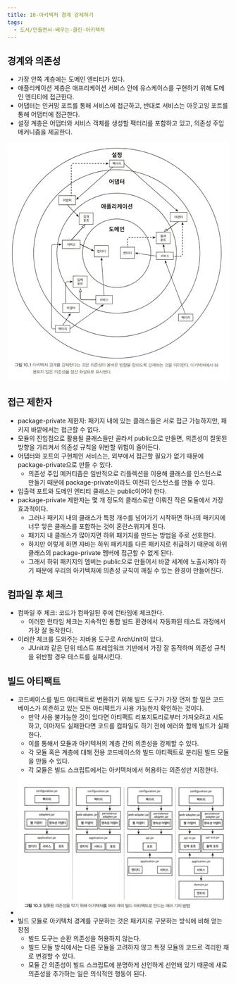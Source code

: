 ```yaml
---
title: 10-아키텍처 경계 강제하기
tags:
  - 도서/만들면서-배우는-클린-아키텍처
---
```

## 경계와 의존성

- 가장 안쪽 계층에는 도메인 엔티티가 있다.
- 애플리케이션 계층은 애프리케이션 서비스 안에 유스케이스를 구현하기 위해 도메인 엔티티에 접근한다.
- 어댑터는 인커밍 포트를 통해 서비스에 접근하고, 반대로 서비스는 아웃고잉 포트를 통해 어댑터에 접근한다.
- 설정 계층은 어댑터와 서비스 객체를 생성할 팩터리를 포함하고 있고, 의존성 주입 메커니즘을 제공한다.

![](assets/Pasted%20image%2020250106003922.png)

## 접근 제한자

- package-private 제한자: 패키지 내에 있는 클래스들은 서로 접근 가능하지만, 패키지 바깥에서는 접근할 수 없다.
- 모듈의 진입점으로 활용될 클래스들만 골라서 public으로 만들면, 의존성이 잘못된 방향을 가리켜서 의존성 규칙을 위반할 위험이 줄어든다.
- 어댑터와 포트의 구현체인 서비스는, 외부에서 접근할 필요가 없기 때문에 package-private으로 만들 수 있다.
	- 의존성 주입 메커티즘은 일반적으로 리플렉션을 이용해 클래스를 인스턴스로 만들기 때문에 package-private이라도 여전히 인스턴스를 만들 수 있다.
- 입출력 포트와 도메인 엔티티 클래스는 public이어야 한다.
- package-private 제한자는 몇 개 정도의 클래스로만 이뤄진 작은 모듈에서 가장 효과적이다.
	- 그러나 패키지 내의 클래스가 특정 개수를 넘어가기 시작하면 하나의 패키지에 너무 맣은 클래스를 포함하는 것이 혼란스워지게 된다.
	- 패키지 내 클래스가 많아지면 하위 패키지를 만드는 방법을 주로 선호한다.
	- 하지만 이렇게 하면 자바는 하위 패키지를 다른 패키지로 취급하기 때문에 하위 클래스의 package-private 멤버에 접근할 수 없게 된다.
	- 그래서 하위 패키지의 멤버는 public으로 만들어서 바깥 세계에 노출시켜야 하기 때문에 우리의 아키텍처에 의존성 규칙이 깨질 수 있는 환경이 만들어진다.

## 컴파일 후 체크

- 컴파일 후 체크: 코드가 컴파일된 후에 런타임에 체크한다.
	- 이러한 런타임 체크는 지속적인 통합 빌드 환경에서 자동화된 테스트 과정에서 가장 잘 동작한다.
- 이러한 체크를 도와주는 자바용 도구로 ArchUnit이 있다.
	- JUnit과 같은 단위 테스트 프레임워크 기반에서 가장 잘 동작하며 의존성 규칙을 위반할 경우 테스트를 실패시킨다.

## 빌드 아티팩트

- 코드베이스를 빌드 아티팩트로 변환하기 위해 빌드 도구가 가장 먼저 할 일은 코드베이스가 의존하고 있는 모든 아티팩트가 사용 가능한지 확인하는 것이다.
	- 만약 사용 불가능한 것이 있다면 아티팩트 리포지토리로부터 가져오려고 시도하고, 이마저도 실패한다면 코드를 컴파일도 하기 전에 에러와 함께 빌드가 실패한다.
	- 이를 통해서 모듈과 아키텍처의 계층 간의 의존성을 강제할 수 있다.
	- 각 모듈 혹은 계층에 대해 전용 코드베이스와 빌드 아티팩트로 분리된 빌드 모듈을 만들 수 있다.
	- 각 모듈은 빌드 스크립트에서는 아키텍처에서 허용하는 의존성만 지정한다. 
- ![](assets/Pasted%20image%2020250106012511.png)
- 빌드 모듈로 아키텍처 경계를 구분하는 것은 패키지로 구분하는 방식에 비해 얻는 장점
	- 빌드 도구는 순환 의존성을 허용하지 않는다.
	- 빌드 모듈 방식에서는 다른 모듈을 고려하지 않고 특정 모듈의 코드르 격리한 채로 변경할 수 있다.
	- 모듈 간 의존성이 빌드 스크립트에 분명하게 선언하게 선언돼 있기 때문에 새로 의존성을 추가하는 일은 의식적인 행동이 된다.

